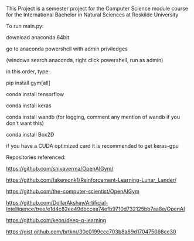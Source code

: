 
This Project is a semester project for the Computer Science module course for the International Bachelor in Natural Sciences at Roskilde University

To run main.py:

download anaconda 64bit

go to anaconda powershell with admin priviledges

(windows search anaconda, right click powershell, run as admin)

in this order, type:

pip install gym[all]

conda install tensorflow

conda install keras

conda install wandb (for logging, comment any mention of wandb if you don't want this)

conda install Box2D

if you have a CUDA optimized card it is recommended to get keras-gpu 


Repositories referenced:

https://github.com/shivaverma/OpenAIGym/

https://github.com/fakemonk1/Reinforcement-Learning-Lunar_Lander/

https://github.com/the-computer-scientist/OpenAIGym

https://github.com/DollarAkshay/Artificial-Intelligence/tree/e1d4c82ee49dbccea74efb9710d732125bb7aa8e/OpenAI

https://github.com/keon/deep-q-learning

https://gist.github.com/brtknr/30c0199ccc703b8a69d170475068cc30


